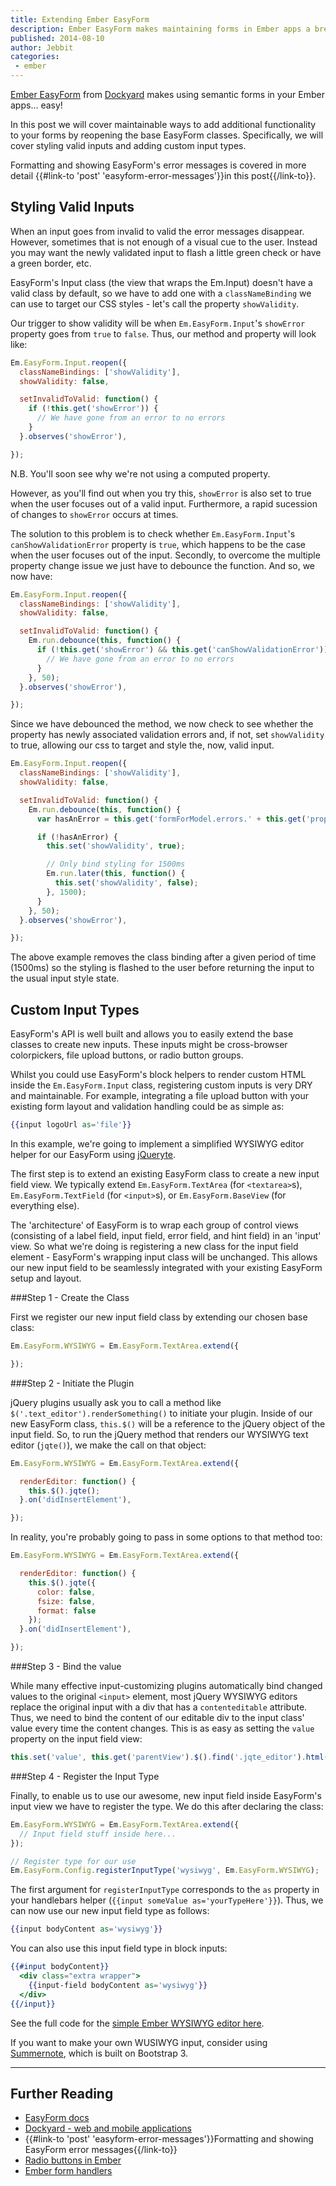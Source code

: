 ```yaml
---
title: Extending Ember EasyForm
description: Ember EasyForm makes maintaining forms in Ember apps a breeze. We cover how to add advanced EasyForm functionalities to your app without editing the EasyForm source.
published: 2014-08-10
author: Jebbit
categories:
 - ember
---
```


[Ember EasyForm](https://github.com/dockyard/ember-easyForm) from [Dockyard](http://dockyard.com/) makes using semantic forms in your Ember apps... easy!

In this post we will cover maintainable ways to add additional functionality to your forms by reopening the base EasyForm classes. Specifically, we will cover styling valid inputs and adding custom input types.

Formatting and showing EasyForm's error messages is covered in more detail {{#link-to 'post' 'easyform-error-messages'}}in this post{{/link-to}}.

Styling Valid Inputs
------

When an input goes from invalid to valid the error messages disappear. However, sometimes that is not enough of a visual cue to the user. Instead you may want the newly validated input to flash a little green check or have a green border, etc.

EasyForm's Input class (the view that wraps the Em.Input) doesn't have a valid class by default, so we have to add one with a `classNameBinding` we can use to target our CSS styles - let's call the property `showValidity`.

Our trigger to show validity will be when `Em.EasyForm.Input`'s `showError` property goes from `true` to `false`. Thus, our method and property will look like:

```js
Em.EasyForm.Input.reopen({
  classNameBindings: ['showValidity'],
  showValidity: false,

  setInvalidToValid: function() {
    if (!this.get('showError')) {
      // We have gone from an error to no errors
    }
  }.observes('showError'),

});
```

<p class="endnote">N.B. You'll soon see why we're not using a computed property.</p>

However, as you'll find out when you try this, `showError` is also set to true when the user focuses out of a valid input. Furthermore, a rapid sucession of changes to `showError` occurs at times.

The solution to this problem is to check whether `Em.EasyForm.Input`'s `canShowValidationError` property is `true`, which happens to be the case when the user focuses out of the input. Secondly, to overcome the multiple property change issue we just have to debounce the function. And so, we now have:

```js
Em.EasyForm.Input.reopen({
  classNameBindings: ['showValidity'],
  showValidity: false,

  setInvalidToValid: function() {
    Em.run.debounce(this, function() {
      if (!this.get('showError') && this.get('canShowValidationError')) {
        // We have gone from an error to no errors
      }
    }, 50);
  }.observes('showError'),

});
```

Since we have debounced the method, we now check to see whether the property has newly associated validation errors and, if not, set `showValidity` to true, allowing our css to target and style the, now, valid input.

```js
Em.EasyForm.Input.reopen({
  classNameBindings: ['showValidity'],
  showValidity: false,

  setInvalidToValid: function() {
    Em.run.debounce(this, function() {
      var hasAnError = this.get('formForModel.errors.' + this.get('property') + '.length');

      if (!hasAnError) {
        this.set('showValidity', true);

        // Only bind styling for 1500ms
        Em.run.later(this, function() {
          this.set('showValidity', false);
        }, 1500);
      }
    }, 50);
  }.observes('showError'),

});
```

The above example removes the class binding after a given period of time (1500ms) so the styling is flashed to the user before returning the input to the usual input style state.

Custom Input Types
------

EasyForm's API is well built and allows you to easily extend the base classes to create new inputs. These inputs might be cross-browser colorpickers, file upload buttons, or radio button groups.

Whilst you could use EasyForm's block helpers to render custom HTML inside the `Em.EasyForm.Input` class, registering custom inputs is very DRY and maintainable. For example, integrating a file upload button with your existing form layout and validation handling could be as simple as:

```handlebars
{{input logoUrl as='file'}}
```

In this example, we're going to implement a simplified WYSIWYG editor helper for our EasyForm using [jQueryte](http://jqueryte.com/).

The first step is to extend an existing EasyForm class to create a new input field view. We typically extend `Em.EasyForm.TextArea` (for `<textarea>`s), `Em.EasyForm.TextField` (for `<input>`s), or `Em.EasyForm.BaseView` (for everything else).

The 'architecture' of EasyForm is to wrap each group of control views (consisting of a label field, input field, error field, and hint field) in an 'input' view. So what we're doing is registering a new class for the input field element - EasyForm's wrapping input class will be unchanged. This allows our new input field to be seamlessly integrated with your existing EasyForm setup and layout.


###Step 1 - Create the Class

First we register our new input field class by extending our chosen base class:

```js
Em.EasyForm.WYSIWYG = Em.EasyForm.TextArea.extend({

});
```

###Step 2 - Initiate the Plugin

jQuery plugins usually ask you to call a method like `$('.text_editor').renderSomething()` to initiate your plugin. Inside of our new EasyForm class, `this.$()` will be a reference to the jQuery object of the input field. So, to run the jQuery method that renders our WYSIWYG text editor (`jqte()`), we make the call on that object:

```js
Em.EasyForm.WYSIWYG = Em.EasyForm.TextArea.extend({

  renderEditor: function() {
    this.$().jqte();
  }.on('didInsertElement'),

});
```

In reality, you're probably going to pass in some options to that method too:

```js
Em.EasyForm.WYSIWYG = Em.EasyForm.TextArea.extend({

  renderEditor: function() {
    this.$().jqte({
      color: false,
      fsize: false,
      format: false
    });
  }.on('didInsertElement'),

});
```

###Step 3 - Bind the value

While many effective input-customizing plugins automatically bind changed values to the original `<input>` element, most jQuery WYSIWYG editors replace the original input with a div that has a `contenteditable` attribute. Thus, we need to bind the content of our editable div to the input class' value every time the content changes. This is as easy as setting the `value` property on the input field view:

```js
this.set('value', this.get('parentView').$().find('.jqte_editor').html()); // Or whatever our value it
```

###Step 4 - Register the Input Type

Finally, to enable us to use our awesome, new input field inside EasyForm's input view we have to register the type. We do this after declaring the class:

```js
Em.EasyForm.WYSIWYG = Em.EasyForm.TextArea.extend({
  // Input field stuff inside here...
});

// Register type for our use
Em.EasyForm.Config.registerInputType('wysiwyg', Em.EasyForm.WYSIWYG);
```

The first argument for `registerInputType` corresponds to the `as` property in your handlebars helper (`{{input someValue as='yourTypeHere'}}`). Thus, we can now use our new input field type as follows:

```handlebars
{{input bodyContent as='wysiwyg'}}
```

You can also use this input field type in block inputs:

```handlebars
{{#input bodyContent}}
  <div class="extra wrapper">
    {{input-field bodyContent as='wysiwyg'}}
  </div>
{{/input}}
```

See the full code for the [simple Ember WYSIWYG editor here](https://github.com/sir-dunxalot/ember-easyForm-wysiwyg).

If you want to make your own WUSIWYG input, consider using [Summernote](http://hackerwins.github.io/summernote/), which is built on Bootstrap 3.

---

Further Reading
------

- [EasyForm docs](https://github.com/dockyard/ember-easyForm)
- [Dockyard - web and mobile applications](http://dockyard.com/)
- {{#link-to 'post' 'easyform-error-messages'}}Formatting and showing EasyForm error messages{{/link-to}}
- [Radio buttons in Ember](https://github.com/sir-dunxalot/ember-radio-buttons)
- [Ember form handlers](https://github.com/sir-dunxalot/ember-form-handlers)
